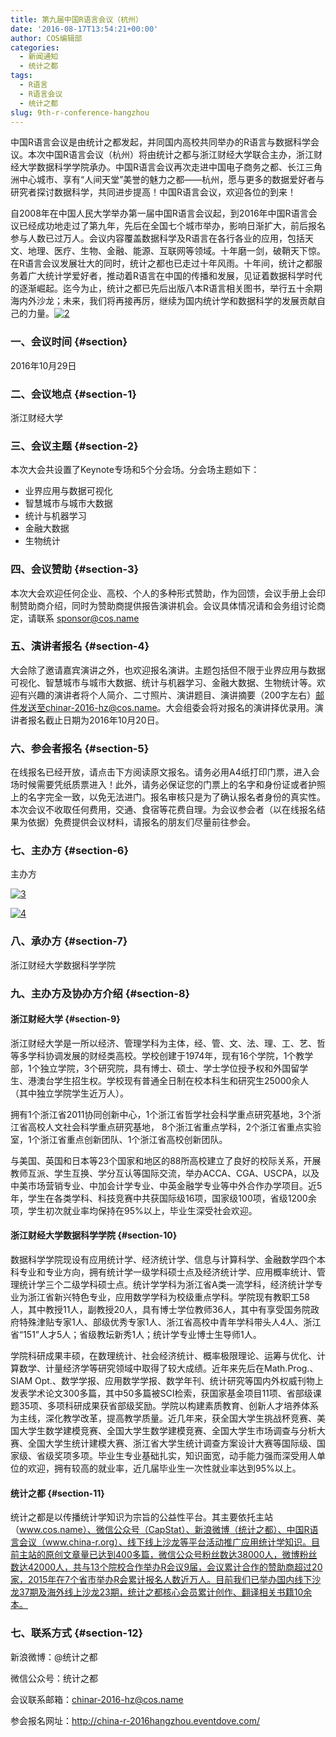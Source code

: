 ```yaml
---
title: 第九届中国R语言会议（杭州）
date: '2016-08-17T13:54:21+00:00'
author: COS编辑部
categories:
  - 新闻通知
  - 统计之都
tags:
  - R语言
  - R语言会议
  - 统计之都
slug: 9th-r-conference-hangzhou
---
```


中国R语言会议是由统计之都发起，并同国内高校共同举办的R语言与数据科学会议。本次中国R语言会议（杭州）将由统计之都与浙江财经大学联合主办，浙江财经大学数据科学学院承办。中国R语言会议再次走进中国电子商务之都、长江三角洲中心城市、享有“人间天堂”美誉的魅力之都——杭州，愿与更多的数据爱好者与研究者探讨数据科学，共同进步提高！中国R语言会议，欢迎各位的到来！

自2008年在中国人民大学举办第一届中国R语言会议起，到2016年中国R语言会议已经成功地走过了第九年，先后在全国七个城市举办，影响日渐扩大，前后报名参与人数已过万人。会议内容覆盖数据科学及R语言在各行各业的应用，包括天文、地理、医疗、生物、金融、能源、互联网等领域。十年磨一剑，破鞘天下惊。在R语言会议发展壮大的同时，统计之都也已走过十年风雨。十年间，统计之都服务着广大统计学爱好者，推动着R语言在中国的传播和发展，见证着数据科学时代的逐渐崛起。迄今为止，统计之都已先后出版八本R语言相关图书，举行五十余期海内外沙龙；未来，我们将再接再厉，继续为国内统计学和数据科学的发展贡献自己的力量。[![2](https://cos.name/wp-content/uploads/2016/08/2.jpg)](https://cos.name/wp-content/uploads/2016/08/2.jpg)

<!--more-->

### 一、会议时间 {#section}

2016年10月29日

### 二、会议地点 {#section-1}

浙江财经大学

### 三、会议主题 {#section-2}

本次大会共设置了Keynote专场和5个分会场。分会场主题如下：

  * 业界应用与数据可视化
  * 智慧城市与城市大数据
  * 统计与机器学习
  * 金融大数据
  * 生物统计

### 四、会议赞助 {#section-3}

本次大会欢迎任何企业、高校、个人的多种形式赞助，作为回馈，会议手册上会印制赞助商介绍，同时为赞助商提供报告演讲机会。会议具体情况请和会务组讨论商定，请联系 sponsor@cos.name

### 五、演讲者报名 {#section-4}

大会除了邀请嘉宾演讲之外，也欢迎报名演讲。主题包括但不限于业界应用与数据可视化、智慧城市与城市大数据、统计与机器学习、金融大数据、生物统计等。欢迎有兴趣的演讲者将个人简介、二寸照片、演讲题目、演讲摘要（200字左右）邮件发送至chinar-2016-hz@cos.name。大会组委会将对报名的演讲择优录用。演讲者报名截止日期为2016年10月20日。

### 六、参会者报名 {#section-5}

在线报名已经开放，请点击下方阅读原文报名。请务必用A4纸打印门票，进入会场时候需要凭纸质票进入！此外，请务必保证您的门票上的名字和身份证或者护照上的名字完全一致，以免无法进门。报名审核只是为了确认报名者身份的真实性。本次会议不收取任何费用，交通、食宿等花费自理。为会议参会者（以在线报名结果为依据）免费提供会议材料，请报名的朋友们尽量前往参会。

### 七、主办方 {#section-6}

主办方

[![3](https://cos.name/wp-content/uploads/2016/08/3.jpg)](https://cos.name/wp-content/uploads/2016/08/3.jpg)

[![4](https://cos.name/wp-content/uploads/2016/08/4.png)](https://cos.name/wp-content/uploads/2016/08/4.png)

<div class="row">
</div>

<div class="row">
</div>

### 八、承办方 {#section-7}

<p style="text-align: left;">
  浙江财经大学数据科学学院
</p>

### 九、主办方及协办方介绍 {#section-8}

#### 浙江财经大学 {#section-9}

浙江财经大学是一所以经济、管理学科为主体，经、管、文、法、理、工、艺、哲等多学科协调发展的财经类高校。学校创建于1974年，现有16个学院，1个教学部，1个独立学院，3个研究院，具有博士、硕士、学士学位授予权和外国留学生、港澳台学生招生权。学校现有普通全日制在校本科生和研究生25000余人（其中独立学院学生近万人）。

拥有1个浙江省2011协同创新中心，1个浙江省哲学社会科学重点研究基地，3个浙江省高校人文社会科学重点研究基地， 8个浙江省重点学科，2个浙江省重点实验室，1个浙江省重点创新团队、1个浙江省高校创新团队。

与美国、英国和日本等23个国家和地区的88所高校建立了良好的校际关系，开展教师互派、学生互换、学分互认等国际交流，举办ACCA、CGA、USCPA，以及中美市场营销专业、中加会计学专业、中英金融学专业等中外合作办学项目。近5年，学生在各类学科、科技竞赛中共获国际级16项，国家级100项，省级1200余项，学生初次就业率均保持在95%以上，毕业生深受社会欢迎。

#### 浙江财经大学数据科学学院 {#section-10}

数据科学学院现设有应用统计学、经济统计学、信息与计算科学、金融数学四个本科专业和专业方向，拥有统计学一级学科硕士点及经济统计学、应用概率统计、管理统计学三个二级学科硕士点。统计学学科为浙江省A类一流学科，经济统计学专业为浙江省新兴特色专业，应用数学学科为校级重点学科。学院现有教职工58人，其中教授11人，副教授20人，具有博士学位教师36人，其中有享受国务院政府特殊津贴专家1人、部级优秀专家1人、浙江省高校中青年学科带头人4人、浙江省“151”人才5人；省级教坛新秀1人；统计学专业博士生导师1人。

学院科研成果丰硕，在数理统计、社会经济统计、概率极限理论、运筹与优化、计算数学、计量经济学等研究领域中取得了较大成绩。近年来先后在Math.Prog.、SIAM Opt.、数学学报、应用数学学报、数学年刊、统计研究等国内外权威刊物上发表学术论文300多篇，其中50多篇被SCI检索，获国家基金项目11项、省部级课题35项、多项科研成果获省部级奖励。学院以构建素质教育、创新人才培养体系为主线，深化教学改革，提高教学质量。近几年来，获全国大学生挑战杯竞赛、美国大学生数学建模竞赛、全国大学生数学建模竞赛、全国大学生市场调查与分析大赛、全国大学生统计建模大赛、浙江省大学生统计调查方案设计大赛等国际级、国家级、省级奖项多项。毕业生专业基础扎实，知识面宽，动手能力强而深受用人单位的欢迎，拥有较高的就业率，近几届毕业生一次性就业率达到95%以上。

#### 统计之都 {#section-11}

统计之都是以传播统计学知识为宗旨的公益性平台。其主要依托主站（www.cos.name）、微信公众号（CapStat）、新浪微博（统计之都）、中国R语言会议（www.china-r.org）、线下线上沙龙等平台活动推广应用统计学知识。目前主站的原创文章量已达到400多篇，微信公众号粉丝数达38000人，微博粉丝数达42000人，共与13个院校合作举办R会议9届，会议累计合作的赞助商超过20家，2015年在7个省市举办R会累计报名人数近万人。目前我们已举办国内线下沙龙37期及海外线上沙龙23期，统计之都核心会员累计创作、翻译相关书籍10余本。

### 七、联系方式 {#section-12}

新浪微博：@统计之都

微信公众号：统计之都

会议联系邮箱：chinar-2016-hz@cos.name

参会报名网址：http://china-r-2016hangzhou.eventdove.com/
